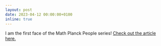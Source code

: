 ```yaml
---
layout: post
date: 2023-04-12 00:00:00+0100
inline: true
---
```


I am the first face of the Math Planck People series! [Check out the article here.](https://www.mis.mpg.de/people/math-planck-people/leonie-kayser)
